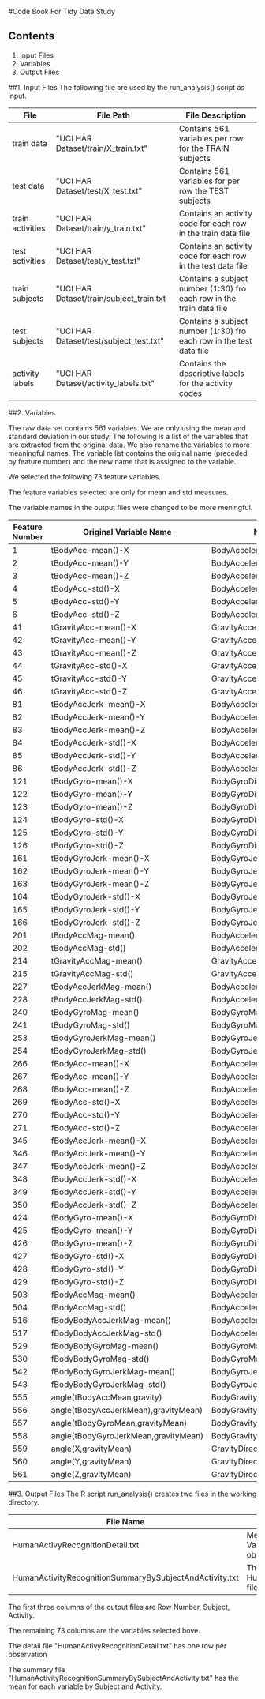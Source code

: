 #Code Book For Tidy Data Study

## Contents
1. Input Files
2. Variables
3. Output Files


##1. Input Files
 The following file are used by the run_analysis() script as input.
 
File | File Path | File Description
--- | --- | ---
train data|"UCI HAR Dataset/train/X_train.txt" | Contains 561 variables per row  for the TRAIN subjects
 test data|"UCI HAR Dataset/test/X_test.txt" | Contains 561 variables for per row the TEST subjects
 train activities|"UCI HAR Dataset/train/y_train.txt"| Contains an activity code for each row in the train data file 
 test activities|"UCI HAR Dataset/test/y_test.txt" |Contains an activity code for each row in the test data file
train subjects|"UCI HAR Dataset/train/subject_train.txt| Contains a subject number (1:30) fro each row in the train data file
 test subjects|"UCI HAR Dataset/test/subject_test.txt" | Contains a subject number (1:30) fro each row in the test data file
 activity labels|"UCI HAR Dataset/activity_labels.txt" | Contains the descriptive labels for the activity codes


##2. Variables
        

The raw data set contains 561 variables.  We are only using the mean and standard deviation in our study.  The following is a list of the variables that are extracted from the original data.  We also rename the variables to more meaningful names.  The variable list contains the original name (preceded by feature number) and the new name that is assigned to the variable.

We selected the following 73 feature variables.

The feature variables selected are only for mean and std measures.

The variable names in the output files were changed to be more meningful.

 
Feature Number | Original Variable Name | New Variable Name 
--- | --- | ---
1| tBodyAcc-mean()-X |         BodyAccelerationDirectionXTimeMean
2| tBodyAcc-mean()-Y |         BodyAccelerationDirectionYTimeMean
3| tBodyAcc-mean()-Z |         BodyAccelerationDirectionZTimeMean
4| tBodyAcc-std()-X |          BodyAccelerationDirectionXTimeSdev
5| tBodyAcc-std()-Y |          BodyAccelerationDirectionYTimeSdev
6| tBodyAcc-std()-Z |          BodyAccelerationDirectionZTimeSdev
41| tGravityAcc-mean()-X |     GravityAccelerationDirectionXTimeMean
42| tGravityAcc-mean()-Y |     GravityAccelerationDirectionYTimeMean
43| tGravityAcc-mean()-Z |     GravityAccelerationDirectionZTimeMean
44| tGravityAcc-std()-X |      GravityAccelerationDirectionXTimeSdev
45| tGravityAcc-std()-Y |      GravityAccelerationDirectionYTimeSdev
46| tGravityAcc-std()-Z |      GravityAccelerationDirectionZTimeSdev
81| tBodyAccJerk-mean()-X|     BodyAccelerationJerkDirectionXTimeMean
82| tBodyAccJerk-mean()-Y |    BodyAccelerationJerkDirectionYTimeMean
83| tBodyAccJerk-mean()-Z  |   BodyAccelerationJerkDirectionZTimeMean
84| tBodyAccJerk-std()-X |     BodyAccelerationJerkDirectionXTimeSdev
85| tBodyAccJerk-std()-Y |     BodyAccelerationJerkDirectionYTimeSdev
86| tBodyAccJerk-std()-Z |     BodyAccelerationJerkDirectionZTimeSdev
121| tBodyGyro-mean()-X  |     BodyGyroDirectionXTimeMean
122| tBodyGyro-mean()-Y |      BodyGyroDirectionYTimeMean
123| tBodyGyro-mean()-Z |      BodyGyroDirectionZTimeMean
124| tBodyGyro-std()-X  |      BodyGyroDirectionXTimeSdev
125| tBodyGyro-std()-Y  |      BodyGyroDirectionYTimeSdev
126| tBodyGyro-std()-Z  |      BodyGyroDirectionZTimeSdev
161| tBodyGyroJerk-mean()-X |  BodyGyroJerkDirectionXTimeMean
162| tBodyGyroJerk-mean()-Y |  BodyGyroJerkDirectionYTimeMean
163| tBodyGyroJerk-mean()-Z |  BodyGyroJerkDirectionZTimeMean
164| tBodyGyroJerk-std()-X|BodyGyroJerkDirectionXTimeSdev
165| tBodyGyroJerk-std()-Y|BodyGyroJerkDirectionYTimeSdev
166| tBodyGyroJerk-std()-Z|BodyGyroJerkDirectionZTimeSdev
201| tBodyAccMag-mean()| BodyAccelerationMagnitudeTimeMean
202| tBodyAccMag-std()|BodyAccelerationMagnitudeTimeSdev
214| tGravityAccMag-mean()|GravityAccelerationMagnitudeTimeMean
215| tGravityAccMag-std()|GravityAccelerationMagnitudeTimeSdev
227| tBodyAccJerkMag-mean()|BodyAccelerationJerkMagnitudeTimeMean
228| tBodyAccJerkMag-std()|BodyAccelerationJerkMagnitudeTimeSdev
240| tBodyGyroMag-mean()|BodyGyroMagnitudeTimeMean
241| tBodyGyroMag-std()|BodyGyroMagnitudeTimeSdev
253| tBodyGyroJerkMag-mean()|BodyGyroJerkMagnitudeTimeMean
254| tBodyGyroJerkMag-std()|BodyGyroJerkMagnitudeTimeSdev
266| fBodyAcc-mean()-X|BodyAccelerationDirectionXFreqMean
267| fBodyAcc-mean()-Y|BodyAccelerationDirectionYFreqMean
268| fBodyAcc-mean()-Z|BodyAccelerationDirectionZFreqMean
269| fBodyAcc-std()-X|BodyAccelerationDirectionXFreqSdev
270| fBodyAcc-std()-Y|BodyAccelerationDirectionYFreqSdev
271| fBodyAcc-std()-Z|BodyAccelerationDirectionZFreqSdev
345| fBodyAccJerk-mean()-X|BodyAccelerationJerkDirectionXFreqMean
346| fBodyAccJerk-mean()-Y|BodyAccelerationJerkDirectionYFreqMean
347| fBodyAccJerk-mean()-Z|BodyAccelerationJerkDirectionZFreqMean
348| fBodyAccJerk-std()-X|BodyAccelerationJerkDirectionXFreqSdev
349| fBodyAccJerk-std()-Y|BodyAccelerationJerkDirectionYFreqSdev
350| fBodyAccJerk-std()-Z|BodyAccelerationJerkDirectionZFreqSdev
424| fBodyGyro-mean()-X|BodyGyroDirectionXFreqMean
425| fBodyGyro-mean()-Y|BodyGyroDirectionYFreqMean
426| fBodyGyro-mean()-Z|BodyGyroDirectionZFreqMean
427| fBodyGyro-std()-X|BodyGyroDirectionXFreqSdev
428| fBodyGyro-std()-Y|BodyGyroDirectionYFreqSdev
429| fBodyGyro-std()-Z|BodyGyroDirectionZFreqSdev
503| fBodyAccMag-mean()|BodyAccelerationMagnitudeFreqMean
504| fBodyAccMag-std()|BodyAccelerationMagnitudeFreqSdev
516| fBodyBodyAccJerkMag-mean()|BodyAccelerationJerkMagnitudeFreqMean
517| fBodyBodyAccJerkMag-std()|BodyAccelerationJerkMagnitudeFreqSdev
529| fBodyBodyGyroMag-mean()|BodyGyroMagnitudeFreqMean
530| fBodyBodyGyroMag-std()|BodyGyroMagnitudeFreqSdev
542| fBodyBodyGyroJerkMag-mean()|BodyGyroJerkMagnitudeFreqMean
543| fBodyBodyGyroJerkMag-std()|BodyGyroJerkMagnitudeFreqSdev
555| angle(tBodyAccMean,gravity)|BodyGravityAccelerationAngleMean
556| angle(tBodyAccJerkMean),gravityMean)|BodyGravityAccelerationJerkAngleMean
557| angle(tBodyGyroMean,gravityMean)|BodyGravityGyroAngleMean
558| angle(tBodyGyroJerkMean,gravityMean)|BodyGravityGyroJerkAngleMean
559| angle(X,gravityMean)|GravityDirectionXAngleMean
560| angle(Y,gravityMean)|GravityDirectionYAngleMean
561| angle(Z,gravityMean)|GravityDirectionZAngleMean




##3. Output Files
  The R script run_analysis() creates two files in the working directory.

File Name|File Description
--- | ---
HumanActivyRecognitionDetail.txt| Mean and Standard Deviation Values. One row for each observation
HumanActivityRecognitionSummaryBySubjectAndActivity.txt| The average of each variable in the HumanActivityRecognitionDetail.csv file by subject and activity


The first three columns of the output files are Row Number, Subject, Activity.

The remaining 73 columns are the variables selected bove.

The detail file "HumanActivyRecognitionDetail.txt" has one row per observation

The summary file "HumanActivityRecognitionSummaryBySubjectAndActivity.txt" has the mean for each variable by Subject and Activity.


